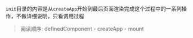 `init`目录的内容是从`createApp`开始到最后页面渲染完成这个过程中的一系列操作，不做详细说明，只看调用过程

> 阅读顺序: definedComponent - createApp - mount
